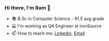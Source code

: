 ### Hi there, I'm Ram 👋
- 📚  B.Sc in Computer Science - 91.5 avg grade
- 💻  I'm working as QA Engineer at ironSource
-  📫  How to reach me:
[Linkedin](https://www.linkedin.com/in/ram-sarfian/), 
[Email](mailto:ramsar7002@gmail.com)
<!--
**ramsar7002/ramsar7002** is a ✨ _special_ ✨ repository because its `README.md` (this file) appears on your GitHub profile.

Here are some ideas to get you started:

- 🔭 I’m currently working on ...
- 🌱 I’m currently learning ...
- 👯 I’m looking to collaborate on ...
- 🤔 I’m looking for help with ...
- 💬 Ask me about ...
- 📫 How to reach me: ...
- 😄 Pronouns: ...
- ⚡ Fun fact: ...
-->
